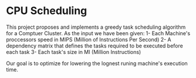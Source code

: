 # CPU Scheduling
This project proposes and implements a greedy task scheduling algorithm for a Comptuer Cluster. As the input we have been given:
1- Each Machine's proccessors speed in MIPS (Million of Instructions Per Second)
2- A dependency matrix that defines the tasks required to be executed before each task 
3- Each task's size in MI (Million Instructions)

Our goal is to optimize for lowering the lognest runing machine's execution time.
